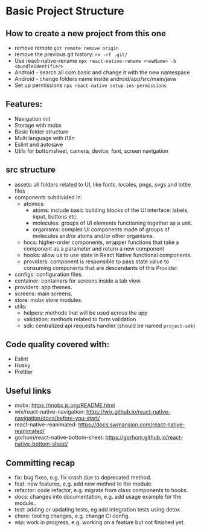 # Basic Project Structure

## How to create a new project from this one
- remove remote ``git remote remove origin``
- remove the previous git history: ``rm -rf .git/``
- Use react-native-rename ``npx react-native-rename <newName> -b <bundleIdentifier> ``
- Android - search all com.basic and change it with the new namespace
- Android - change folders name inside android/app/src/main/java
- Set up permissions ``npx react-native setup-ios-permissions``


## Features:

- Navigation init
- Storage with mobx
- Basic folder structure
- Multi language with i18n
- Eslint and autosave
- Utils for bottomsheet, camera, device, font, screen navigation

## src structure

- assets: all folders related to UI, like fonts, locales, pngs, svgs and lottie files
- components subdivided in:
  - atomics:
    - atoms: include basic building blocks of the UI interface: labels, input, buttons etc.
    - molecules: groups of UI elements functioning together as a unit.
    - organisms: complex UI components made of groups of molecules and/or atoms and/or other organisms.
  - hocs: higher-order components, wrapper functions that take a component as a parameter and return a new component
  - hooks: allow us to use state in React Native functional components.
  - providers: component is responsible to pass state value to consuming components that are descendants of this Provider.
- configs: configuration files.
- container: containers for screens inside a tab view.
- providers: app themes.
- screens: main screens.
- store: mobx store modules.
- utils:
  - helpers: methods that will be used across the app
  - validation: methods related to form validation
  - sdk: centralized api requests handler (should be named ``project-sdk``)

## Code quality covered with:

- Eslint
- Husky
- Prettier

## Useful links

- mobx: https://mobx.js.org/README.html
- wix/react-native-navigation: https://wix.github.io/react-native-navigation/docs/before-you-start/
- react-native-reanimated: https://docs.swmansion.com/react-native-reanimated/
- gorhom/react-native-bottom-sheet: https://gorhom.github.io/react-native-bottom-sheet/


## Committing recap

- fix: bug fixes, e.g. fix crash due to deprecated method.
- feat: new features, e.g. add new method to the module.
- refactor: code refactor, e.g. migrate from class components to hooks.
- docs: changes into documentation, e.g. add usage example for the module..
- test: adding or updating tests, eg add integration tests using detox.
- chore: tooling changes, e.g. change CI config.
- wip: work in progress, e.g. working on a feature but not finished yet.
